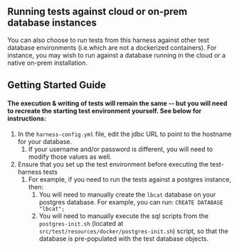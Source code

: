 ## Running tests against cloud or on-prem database instances

You can also choose to run tests from this harness against other test database environments (i.e.which are not a dockerized containers). 
For instance, you may wish to run against a database running in the cloud or a native on-prem installation.

## Getting Started Guide
#### The execution & writing of tests will remain the same -- but you will need to recreate the starting test environment yourself. See below for instructions:
1. In the `harness-config.yml` file, edit the jdbc URL to point to the hostname for your database.
    1. If your username and/or password is different, you will need to modify those values as well.
1. Ensure that you set up the test environment before executing the test-harness tests
    1. For example, if you need to run the tests against a postgres instance, then:
        1. You will need to manually create the `lbcat` database on your postgres database. 
        For example, you can run: `CREATE DATABASE "lbcat";`
        1. You will need to manually execute the sql scripts from the `postgres-init.sh` (located at `src/test/resources/docker/postgres-init.sh`)
        script, so that the database is pre-populated with the test database objects.

